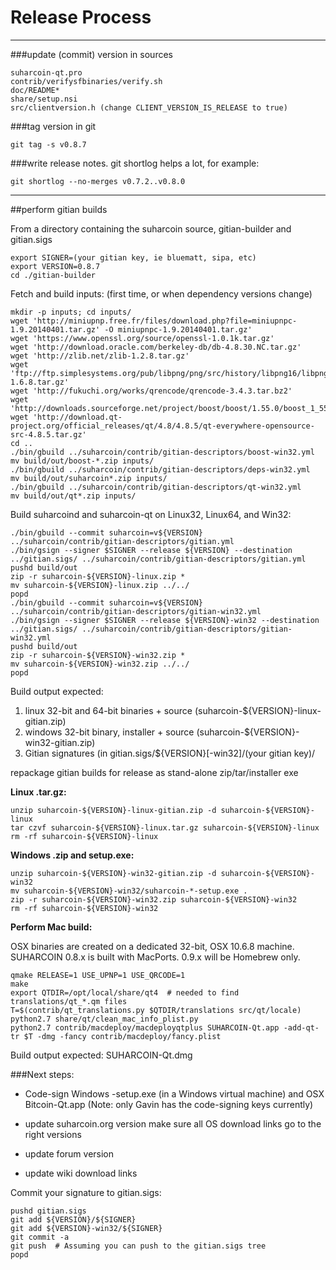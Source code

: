 Release Process
====================

* * *

###update (commit) version in sources


	suharcoin-qt.pro
	contrib/verifysfbinaries/verify.sh
	doc/README*
	share/setup.nsi
	src/clientversion.h (change CLIENT_VERSION_IS_RELEASE to true)

###tag version in git

	git tag -s v0.8.7

###write release notes. git shortlog helps a lot, for example:

	git shortlog --no-merges v0.7.2..v0.8.0

* * *

##perform gitian builds

 From a directory containing the suharcoin source, gitian-builder and gitian.sigs
  
	export SIGNER=(your gitian key, ie bluematt, sipa, etc)
	export VERSION=0.8.7
	cd ./gitian-builder

 Fetch and build inputs: (first time, or when dependency versions change)

	mkdir -p inputs; cd inputs/
	wget 'http://miniupnp.free.fr/files/download.php?file=miniupnpc-1.9.20140401.tar.gz' -O miniupnpc-1.9.20140401.tar.gz'
	wget 'https://www.openssl.org/source/openssl-1.0.1k.tar.gz'
	wget 'http://download.oracle.com/berkeley-db/db-4.8.30.NC.tar.gz'
	wget 'http://zlib.net/zlib-1.2.8.tar.gz'
	wget 'ftp://ftp.simplesystems.org/pub/libpng/png/src/history/libpng16/libpng-1.6.8.tar.gz'
	wget 'http://fukuchi.org/works/qrencode/qrencode-3.4.3.tar.bz2'
	wget 'http://downloads.sourceforge.net/project/boost/boost/1.55.0/boost_1_55_0.tar.bz2'
	wget 'http://download.qt-project.org/official_releases/qt/4.8/4.8.5/qt-everywhere-opensource-src-4.8.5.tar.gz'
	cd ..
	./bin/gbuild ../suharcoin/contrib/gitian-descriptors/boost-win32.yml
	mv build/out/boost-*.zip inputs/
	./bin/gbuild ../suharcoin/contrib/gitian-descriptors/deps-win32.yml
	mv build/out/suharcoin*.zip inputs/
	./bin/gbuild ../suharcoin/contrib/gitian-descriptors/qt-win32.yml
	mv build/out/qt*.zip inputs/

 Build suharcoind and suharcoin-qt on Linux32, Linux64, and Win32:
  
	./bin/gbuild --commit suharcoin=v${VERSION} ../suharcoin/contrib/gitian-descriptors/gitian.yml
	./bin/gsign --signer $SIGNER --release ${VERSION} --destination ../gitian.sigs/ ../suharcoin/contrib/gitian-descriptors/gitian.yml
	pushd build/out
	zip -r suharcoin-${VERSION}-linux.zip *
	mv suharcoin-${VERSION}-linux.zip ../../
	popd
	./bin/gbuild --commit suharcoin=v${VERSION} ../suharcoin/contrib/gitian-descriptors/gitian-win32.yml
	./bin/gsign --signer $SIGNER --release ${VERSION}-win32 --destination ../gitian.sigs/ ../suharcoin/contrib/gitian-descriptors/gitian-win32.yml
	pushd build/out
	zip -r suharcoin-${VERSION}-win32.zip *
	mv suharcoin-${VERSION}-win32.zip ../../
	popd

  Build output expected:

  1. linux 32-bit and 64-bit binaries + source (suharcoin-${VERSION}-linux-gitian.zip)
  2. windows 32-bit binary, installer + source (suharcoin-${VERSION}-win32-gitian.zip)
  3. Gitian signatures (in gitian.sigs/${VERSION}[-win32]/(your gitian key)/

repackage gitian builds for release as stand-alone zip/tar/installer exe

**Linux .tar.gz:**

	unzip suharcoin-${VERSION}-linux-gitian.zip -d suharcoin-${VERSION}-linux
	tar czvf suharcoin-${VERSION}-linux.tar.gz suharcoin-${VERSION}-linux
	rm -rf suharcoin-${VERSION}-linux

**Windows .zip and setup.exe:**

	unzip suharcoin-${VERSION}-win32-gitian.zip -d suharcoin-${VERSION}-win32
	mv suharcoin-${VERSION}-win32/suharcoin-*-setup.exe .
	zip -r suharcoin-${VERSION}-win32.zip suharcoin-${VERSION}-win32
	rm -rf suharcoin-${VERSION}-win32

**Perform Mac build:**

  OSX binaries are created on a dedicated 32-bit, OSX 10.6.8 machine.
  SUHARCOIN 0.8.x is built with MacPorts.  0.9.x will be Homebrew only.

	qmake RELEASE=1 USE_UPNP=1 USE_QRCODE=1
	make
	export QTDIR=/opt/local/share/qt4  # needed to find translations/qt_*.qm files
	T=$(contrib/qt_translations.py $QTDIR/translations src/qt/locale)
	python2.7 share/qt/clean_mac_info_plist.py
	python2.7 contrib/macdeploy/macdeployqtplus SUHARCOIN-Qt.app -add-qt-tr $T -dmg -fancy contrib/macdeploy/fancy.plist

 Build output expected: SUHARCOIN-Qt.dmg

###Next steps:

* Code-sign Windows -setup.exe (in a Windows virtual machine) and
  OSX Bitcoin-Qt.app (Note: only Gavin has the code-signing keys currently)

* update suharcoin.org version
  make sure all OS download links go to the right versions

* update forum version

* update wiki download links

Commit your signature to gitian.sigs:

	pushd gitian.sigs
	git add ${VERSION}/${SIGNER}
	git add ${VERSION}-win32/${SIGNER}
	git commit -a
	git push  # Assuming you can push to the gitian.sigs tree
	popd

